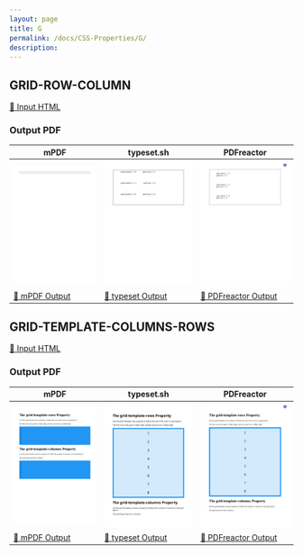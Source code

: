 ```yaml
---
layout: page
title: G
permalink: /docs/CSS-Properties/G/
description: 
---
```




## GRID-ROW-COLUMN

[📄 Input HTML](/html/CSS%20Properties/G/grid-row-column.html)

### Output PDF

| mPDF | typeset.sh | PDFreactor |
|---------|---------|---------|
| ![mPDF Preview](mpdf__html_CSS_Properties_G_grid-row-column.html.png) | ![typeset Preview](typeset__html_CSS_Properties_G_grid-row-column.html.png) | ![PDFreactor Preview](pdfreactor__html_CSS_Properties_G_grid-row-column.html.png) |
| [📕 mPDF Output](mpdf__html_CSS_Properties_G_grid-row-column.html.pdf) | [📕 typeset Output](typeset__html_CSS_Properties_G_grid-row-column.html.pdf) | [📕 PDFreactor Output](pdfreactor__html_CSS_Properties_G_grid-row-column.html.pdf) |

## GRID-TEMPLATE-COLUMNS-ROWS

[📄 Input HTML](/html/CSS%20Properties/G/grid-template-columns-rows.html)

### Output PDF

| mPDF | typeset.sh | PDFreactor |
|---------|---------|---------|
| ![mPDF Preview](mpdf__html_CSS_Properties_G_grid-template-columns-rows.html.png) | ![typeset Preview](typeset__html_CSS_Properties_G_grid-template-columns-rows.html.png) | ![PDFreactor Preview](pdfreactor__html_CSS_Properties_G_grid-template-columns-rows.html.png) |
| [📕 mPDF Output](mpdf__html_CSS_Properties_G_grid-template-columns-rows.html.pdf) | [📕 typeset Output](typeset__html_CSS_Properties_G_grid-template-columns-rows.html.pdf) | [📕 PDFreactor Output](pdfreactor__html_CSS_Properties_G_grid-template-columns-rows.html.pdf) |



